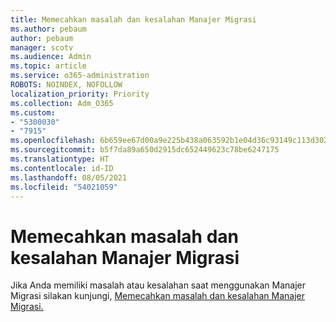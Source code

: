 ```yaml
---
title: Memecahkan masalah dan kesalahan Manajer Migrasi
ms.author: pebaum
author: pebaum
manager: scotv
ms.audience: Admin
ms.topic: article
ms.service: o365-administration
ROBOTS: NOINDEX, NOFOLLOW
localization_priority: Priority
ms.collection: Adm_O365
ms.custom:
- "5300030"
- "7915"
ms.openlocfilehash: 6b659ee67d00a9e225b438a063592b1e04d36c93149c113d302cb56e474db3a8
ms.sourcegitcommit: b5f7da89a650d2915dc652449623c78be6247175
ms.translationtype: HT
ms.contentlocale: id-ID
ms.lasthandoff: 08/05/2021
ms.locfileid: "54021059"
---
```

# <a name="troubleshoot-migration-manager-issues-and-errors"></a>Memecahkan masalah dan kesalahan Manajer Migrasi

Jika Anda memiliki masalah atau kesalahan saat menggunakan Manajer Migrasi silakan kunjungi, [Memecahkan masalah dan kesalahan Manajer Migrasi.](https://docs.microsoft.com/sharepointmigration/mm-troubleshoot)
